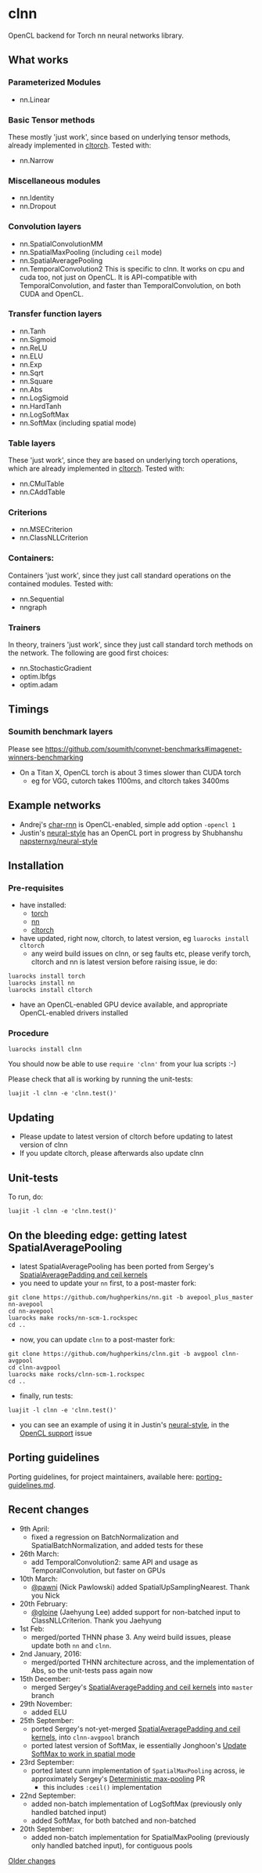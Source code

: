 # clnn

OpenCL backend for Torch nn neural networks library.

## What works

### Parameterized Modules

* nn.Linear

### Basic Tensor methods

These mostly 'just work', since based on underlying tensor methods, already implemented in [cltorch](https://github.com/hughperkins/cltorch).  Tested with:

* nn.Narrow

### Miscellaneous modules

* nn.Identity
* nn.Dropout

### Convolution layers

* nn.SpatialConvolutionMM
* nn.SpatialMaxPooling (including `ceil` mode)
* nn.SpatialAveragePooling
* nn.TemporalConvolution2  This is specific to clnn.  It works on cpu and cuda too, not just on OpenCL.  It is API-compatible with TemporalConvolution,
and faster than TemporalConvolution, on both CUDA and OpenCL.

### Transfer function layers

* nn.Tanh
* nn.Sigmoid
* nn.ReLU
* nn.ELU
* nn.Exp
* nn.Sqrt
* nn.Square
* nn.Abs
* nn.LogSigmoid
* nn.HardTanh
* nn.LogSoftMax
* nn.SoftMax (including spatial mode)

### Table layers

These 'just work', since they are based on underlying torch operations, which are already implemented in [cltorch](https://github.com/hughperkins/cltorch).  Tested with:
* nn.CMulTable
* nn.CAddTable

### Criterions

* nn.MSECriterion
* nn.ClassNLLCriterion

### Containers:

Containers 'just work', since they just call standard operations on the contained modules.  Tested with:
* nn.Sequential
* nngraph

### Trainers

In theory, trainers 'just work', since they just call standard torch methods on the network.  The following are good first choices:
* nn.StochasticGradient
* optim.lbfgs
* optim.adam

## Timings

### Soumith benchmark layers

Please see https://github.com/soumith/convnet-benchmarks#imagenet-winners-benchmarking
* On a Titan X, OpenCL torch is about 3 times slower than CUDA torch
  * eg for VGG, cutorch takes 1100ms, and cltorch takes 3400ms

## Example networks

* Andrej's [char-rnn](https://github.com/karpathy/char-rnn) is OpenCL-enabled, simple add option `-opencl 1`
* Justin's [neural-style](https://github.com/jcjohnson/neural-style) has an OpenCL port in progress by Shubhanshu [napsternxg/neural-style](https://github.com/napsternxg/neural-style)

## Installation

### Pre-requisites

* have installed:
  * [torch](https://github.com/torch/torch7)
  * [nn](https://github.com/torch/nn)
  * [cltorch](https://github.com/hughperkins/cltorch)
* have updated, right now, cltorch, to latest version, eg `luarocks install cltorch`
  * any weird build issues on clnn, or seg faults etc, please verify torch, cltorch and nn is latest version before raising issue, ie do:
```
luarocks install torch
luarocks install nn
luarocks install cltorch
```
* have an OpenCL-enabled GPU device available, and appropriate OpenCL-enabled drivers installed

### Procedure

```
luarocks install clnn
```

You should now be able to use `require 'clnn'` from your lua scripts :-)

Please check that all is working by running the unit-tests:
```
luajit -l clnn -e 'clnn.test()'
```

## Updating

* Please update to latest version of cltorch before updating to latest version of clnn
* If you update cltorch, please afterwards also update clnn

## Unit-tests

To run, do:
```
luajit -l clnn -e 'clnn.test()'
```

## On the bleeding edge: getting latest SpatialAveragePooling

* latest SpatialAveragePooling has been ported from Sergey's [SpatialAveragePadding and ceil kernels](https://github.com/torch/cunn/pull/134)
* you need to update your `nn` first, to a post-master fork:
```
git clone https://github.com/hughperkins/nn.git -b avepool_plus_master nn-avepool
cd nn-avepool
luarocks make rocks/nn-scm-1.rockspec
cd ..
```
* now, you can update `clnn` to a post-master fork:
```
git clone https://github.com/hughperkins/clnn.git -b avgpool clnn-avgpool
cd clnn-avgpool
luarocks make rocks/clnn-scm-1.rockspec
cd ..
```
* finally, run tests:
```
luajit -l clnn -e 'clnn.test()'
```
* you can see an example of using it in Justin's [neural-style](https://github.com/jcjohnson/neural-style), in the [OpenCL support](https://github.com/jcjohnson/neural-style/issues/44#issuecomment-142912267) issue

## Porting guidelines

Porting guidelines, for project maintainers, available here: [porting-guidelines.md](doc/porting-guidelines.md).

## Recent changes

* 9th April:
  * fixed a regression on BatchNormalization and SpatialBatchNormalization, and added tests for these
* 26th March:
  * add TemporalConvolution2: same API and usage as TemporalConvolution, but faster on GPUs
* 10th March:
  * [@pawni](https://github.com/pawni) (Nick Pawlowski) added SpatialUpSamplingNearest.  Thank you Nick
* 20th February:
  * [@gloine](https://github.com/gloine) (Jaehyung Lee) added support for non-batched input to ClassNLLCriterion.  Thank you Jaehyung
* 1st Feb:
  * merged/ported THNN phase 3.  Any weird build issues, please update both `nn` and `clnn`.
* 2nd January, 2016:
  * merged/ported THNN architecture across, and the implementation of Abs, so the unit-tests pass again now
* 15th December:
  * merged Sergey's [SpatialAveragePadding and ceil kernels](https://github.com/torch/cunn/pull/134) into `master` branch
* 29th November:
  * added ELU
* 25th September:
  * ported Sergey's not-yet-merged  [SpatialAveragePadding and ceil kernels](https://github.com/torch/cunn/pull/134), into `clnn-avgpool` branch
  * ported latest version of SoftMax, ie essentially Jonghoon's [Update SoftMax to work in spatial mode](https://github.com/torch/cunn/pull/135)
* 23rd September:
  * ported latest cunn implementation of `SpatialMaxPooling` across, ie approximately Sergey's [Deterministic max-pooling](https://github.com/torch/cunn/pull/106) PR
    * this includes `:ceil()` implementation
* 22nd September:
  * added non-batch implementation of LogSoftMax (previously only handled batched input)
  * added SoftMax, for both batched and non-batched
* 20th September:
  * added non-batch implementation for SpatialMaxPooling (previously only handled batched input), for contiguous pools

[Older changes](doc/older-changes.md)

